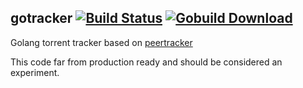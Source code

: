 ## gotracker [![Build Status](https://travis-ci.org/aquilax/gotracker.svg)](https://travis-ci.org/aquilax/gotracker) [![Gobuild Download](http://gobuild.io/badge/github.com/aquilax/gotracker/downloads.svg)](http://gobuild.io/github.com/aquilax/gotracker)


Golang torrent tracker based on [peertracker](https://github.com/JonnyJD/peertracker)

This code far from production ready and should be considered an experiment.